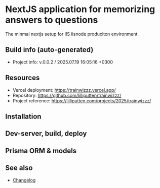 <!--
 @since 2025.07.05
 @changed 2025.07.05, 23:26
-->

# NextJS application for memorizing answers to questions

The minmal nextjs setup for IIS iisnode produciton environment

## Build info (auto-generated)

- Project info: v.0.0.2 / 2025.07.19 16:05:16 +0300

## Resources

- Vercel deployment: https://trainwizzz.vercel.app/
- Repository: https://github.com/lilliputten/trainwizzz/
- Project reference: https://lilliputten.com/projects/2025/trainwizzz/

## Installation

## Dev-server, build, deploy

## Prisma ORM & models

## See also

- [Changelog](CHANGELOG.md)
